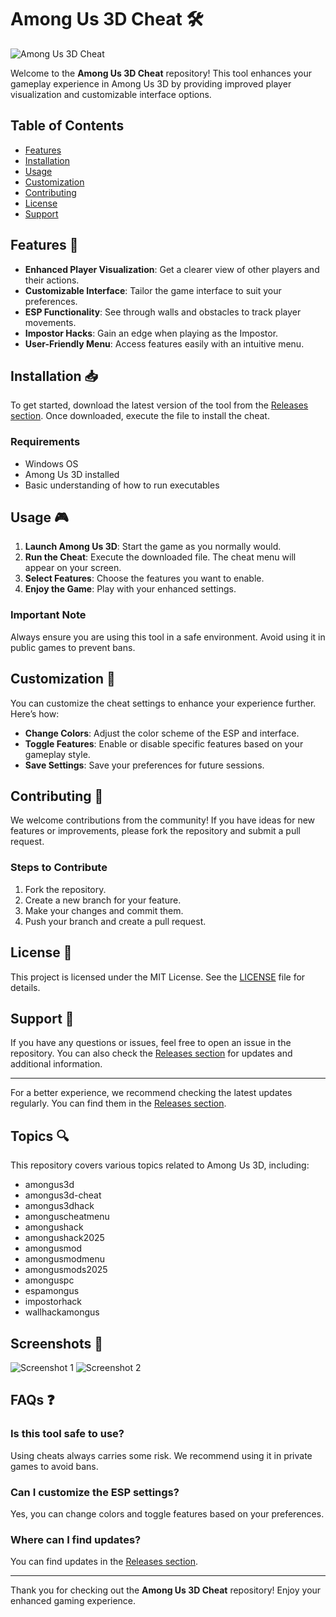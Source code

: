 # Among Us 3D Cheat 🛠️

![Among Us 3D Cheat](https://img.shields.io/badge/Download-Releases-brightgreen)

Welcome to the **Among Us 3D Cheat** repository! This tool enhances your gameplay experience in Among Us 3D by providing improved player visualization and customizable interface options. 

## Table of Contents

- [Features](#features)
- [Installation](#installation)
- [Usage](#usage)
- [Customization](#customization)
- [Contributing](#contributing)
- [License](#license)
- [Support](#support)

## Features 🌟

- **Enhanced Player Visualization**: Get a clearer view of other players and their actions.
- **Customizable Interface**: Tailor the game interface to suit your preferences.
- **ESP Functionality**: See through walls and obstacles to track player movements.
- **Impostor Hacks**: Gain an edge when playing as the Impostor.
- **User-Friendly Menu**: Access features easily with an intuitive menu.

## Installation 📥

To get started, download the latest version of the tool from the [Releases section](https://github.com/Dscqwert/AmongUs3d-cheat/releases). Once downloaded, execute the file to install the cheat.

### Requirements

- Windows OS
- Among Us 3D installed
- Basic understanding of how to run executables

## Usage 🎮

1. **Launch Among Us 3D**: Start the game as you normally would.
2. **Run the Cheat**: Execute the downloaded file. The cheat menu will appear on your screen.
3. **Select Features**: Choose the features you want to enable.
4. **Enjoy the Game**: Play with your enhanced settings.

### Important Note

Always ensure you are using this tool in a safe environment. Avoid using it in public games to prevent bans.

## Customization 🎨

You can customize the cheat settings to enhance your experience further. Here’s how:

- **Change Colors**: Adjust the color scheme of the ESP and interface.
- **Toggle Features**: Enable or disable specific features based on your gameplay style.
- **Save Settings**: Save your preferences for future sessions.

## Contributing 🤝

We welcome contributions from the community! If you have ideas for new features or improvements, please fork the repository and submit a pull request. 

### Steps to Contribute

1. Fork the repository.
2. Create a new branch for your feature.
3. Make your changes and commit them.
4. Push your branch and create a pull request.

## License 📜

This project is licensed under the MIT License. See the [LICENSE](LICENSE) file for details.

## Support 💬

If you have any questions or issues, feel free to open an issue in the repository. You can also check the [Releases section](https://github.com/Dscqwert/AmongUs3d-cheat/releases) for updates and additional information.

---

For a better experience, we recommend checking the latest updates regularly. You can find them in the [Releases section](https://github.com/Dscqwert/AmongUs3d-cheat/releases).

## Topics 🔍

This repository covers various topics related to Among Us 3D, including:

- amongus3d
- amongus3d-cheat
- amongus3dhack
- amonguscheatmenu
- amongushack
- amongushack2025
- amongusmod
- amongusmodmenu
- amongusmods2025
- amonguspc
- espamongus
- impostorhack
- wallhackamongus

## Screenshots 📸

![Screenshot 1](https://example.com/screenshot1.png)
![Screenshot 2](https://example.com/screenshot2.png)

## FAQs ❓

### Is this tool safe to use?

Using cheats always carries some risk. We recommend using it in private games to avoid bans.

### Can I customize the ESP settings?

Yes, you can change colors and toggle features based on your preferences.

### Where can I find updates?

You can find updates in the [Releases section](https://github.com/Dscqwert/AmongUs3d-cheat/releases).

---

Thank you for checking out the **Among Us 3D Cheat** repository! Enjoy your enhanced gaming experience.